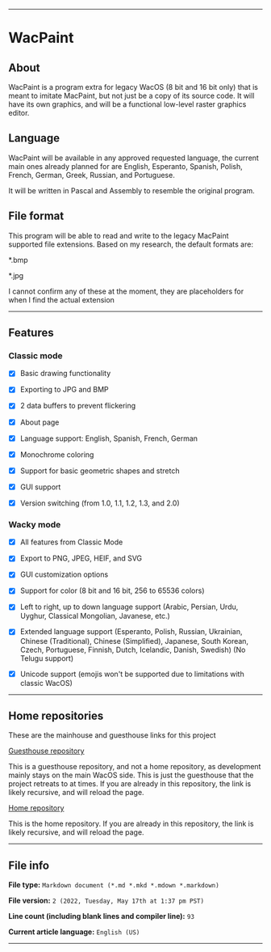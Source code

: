 
***

# WacPaint

## About

WacPaint is a program extra for legacy WacOS (8 bit and 16 bit only) that is meant to imitate MacPaint, but not just be a copy of its source code. It will have its own graphics, and will be a functional low-level raster graphics editor.

## Language

WacPaint will be available in any approved requested language, the current main ones already planned for are English, Esperanto, Spanish, Polish, French, German, Greek, Russian, and Portuguese.

It will be written in Pascal and Assembly to resemble the original program.

## File format

This program will be able to read and write to the legacy MacPaint supported file extensions. Based on my research, the default formats are:

*.bmp

*.jpg

I cannot confirm any of these at the moment, they are placeholders for when I find the actual extension

***

## Features

### Classic mode

- [x] Basic drawing functionality

- [x] Exporting to JPG and BMP

- [x] 2 data buffers to prevent flickering

- [x] About page

- [x] Language support: English, Spanish, French, German

- [x] Monochrome coloring

- [x] Support for basic geometric shapes and stretch

- [x] GUI support

- [x] Version switching (from 1.0, 1.1, 1.2, 1.3, and 2.0)

### Wacky mode

- [x] All features from Classic Mode

- [x] Export to PNG, JPEG, HEIF, and SVG

- [x] GUI customization options

- [x] Support for color (8 bit and 16 bit, 256 to 65536 colors)

- [x] Left to right, up to down language support (Arabic, Persian, Urdu, Uyghur, Classical Mongolian, Javanese, etc.)

- [x] Extended language support (Esperanto, Polish, Russian, Ukrainian, Chinese (Traditional), Chinese (Simplified), Japanese, South Korean, Czech, Portuguese, Finnish, Dutch, Icelandic, Danish, Swedish) (No Telugu support)

- [x] Unicode support (emojis won't be supported due to limitations with classic WacOS)

***

## Home repositories

These are the mainhouse and guesthouse links for this project

[Guesthouse repository](https://github.com/seanpm2001/WacPaint/)

This is a guesthouse repository, and not a home repository, as development mainly stays on the main WacOS side. This is just the guesthouse that the project retreats to at times. If you are already in this repository, the link is likely recursive, and will reload the page.

[Home repository](https://github.com/seanpm2001/WacOS/tree/WacOS-dev/Programs/Legacy/WacPaint/)

This is the home repository. If you are already in this repository, the link is likely recursive, and will reload the page.

***

## File info

**File type:** `Markdown document (*.md *.mkd *.mdown *.markdown)`

**File version:** `2 (2022, Tuesday, May 17th at 1:37 pm PST)`

**Line count (including blank lines and compiler line):** `93`

**Current article language:** `English (US)`

***
 
